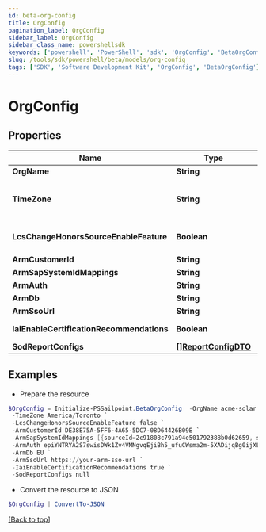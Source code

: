 ```yaml
---
id: beta-org-config
title: OrgConfig
pagination_label: OrgConfig
sidebar_label: OrgConfig
sidebar_class_name: powershellsdk
keywords: ['powershell', 'PowerShell', 'sdk', 'OrgConfig', 'BetaOrgConfig'] 
slug: /tools/sdk/powershell/beta/models/org-config
tags: ['SDK', 'Software Development Kit', 'OrgConfig', 'BetaOrgConfig']
---
```



# OrgConfig

## Properties

Name | Type | Description | Notes
------------ | ------------- | ------------- | -------------
**OrgName** | **String** | The name of the org. | [optional] 
**TimeZone** | **String** | The selected time zone which is to be used for the org.  This directly affects when scheduled tasks are executed.  Valid options can be found at /beta/org-config/valid-time-zones | [optional] 
**LcsChangeHonorsSourceEnableFeature** | **Boolean** | Flag to determine whether the LCS_CHANGE_HONORS_SOURCE_ENABLE_FEATURE flag is enabled for the current org. | [optional] 
**ArmCustomerId** | **String** | ARM Customer ID | [optional] 
**ArmSapSystemIdMappings** | **String** | A list of IDN::sourceId to ARM::systemId mappings. | [optional] 
**ArmAuth** | **String** | ARM authentication string | [optional] 
**ArmDb** | **String** | ARM database name | [optional] 
**ArmSsoUrl** | **String** | ARM SSO URL | [optional] 
**IaiEnableCertificationRecommendations** | **Boolean** | Flag to determine whether IAI Certification Recommendations are enabled for the current org | [optional] 
**SodReportConfigs** | [**[]ReportConfigDTO**](report-config-dto) |  | [optional] 

## Examples

- Prepare the resource
```powershell
$OrgConfig = Initialize-PSSailpoint.BetaOrgConfig  -OrgName acme-solar `
 -TimeZone America/Toronto `
 -LcsChangeHonorsSourceEnableFeature false `
 -ArmCustomerId DE38E75A-5FF6-4A65-5DC7-08D64426B09E `
 -ArmSapSystemIdMappings [{sourceId=2c91808c791a94e501792388b0d62659, systemId=1556}, {sourceId=2_2c91808c791a94e501792388b0d62659, systemId=2_1556}, {sourceId=3_2c91808c791a94e501792388b0d62659, systemId=3_1556}] `
 -ArmAuth epiYNTRYA2S7swisDWk1Zv4VMNgvqEjiBh5_ufuCWsma2m-5XADijqBg0ijXLby5nS6lxZNXabhGnAPGeDGc4V3jQKrhwV-UHypRLs8ZLgOjiQNus9NimS0uPdKomRW6TFWqXyfnYd-znNgbbVuwUy9GyD9ebDVJSntPastxSx7UcyGuWBqfNZYpuxKRWe_7TVY60qL55jUqyz8N4XUbbdcxdbZ0uik6ut-Bv90MKTbZexBW_PR4qcgIkaEs4kIenLyBxnGziYo7AO0tJ8bGHO8FJRkibCpAQIt7PISLo7Gg_Xf9j10dKq2YDgy4pPTvz3fE2ZHYnXCXvXFSA-vVag== `
 -ArmDb EU `
 -ArmSsoUrl https://your-arm-sso-url `
 -IaiEnableCertificationRecommendations true `
 -SodReportConfigs null
```

- Convert the resource to JSON
```powershell
$OrgConfig | ConvertTo-JSON
```


[[Back to top]](#) 

